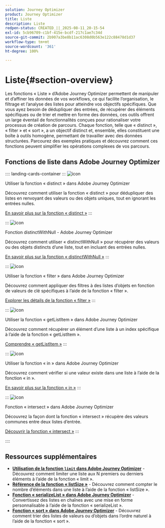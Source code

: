 ```yaml
---
solution: Journey Optimizer
product: Journey Optimizer
title: Liste
description: Liste
redpen-status: CREATED_||_2025-08-11_20-15-54
exl-id: 5cb96709-c1bf-415e-bcdf-217c1ae7c34d
source-git-commit: 2b907a3be8b11ac6308d0b563e122c88478d1d37
workflow-type: tm+mt
source-wordcount: '361'
ht-degree: 100%

---
```


# Liste{#section-overview}

Les fonctions « Liste » d’Adobe Journey Optimizer permettent de manipuler et d’affiner les données de vos workflows, ce qui facilite l’organisation, le filtrage et l’analyse des listes pour atteindre vos objectifs spécifiques. Que vous ayez besoin de dédupliquer des entrées, de récupérer des éléments spécifiques ou de trier et mettre en forme des données, ces outils offrent un large éventail de fonctionnalités conçues pour rationaliser votre processus de création de parcours. Chaque fonction, telle que « distinct », « filter » et « sort », a un objectif distinct et, ensemble, elles constituent une boîte à outils homogène, permettant de travailler avec des données structurées. Parcourez des exemples pratiques et découvrez comment ces fonctions peuvent simplifier les opérations complexes de vos parcours.

## Fonctions de liste dans Adobe Journey Optimizer

:::: landing-cards-container
:::
![icon](https://cdn.experienceleague.adobe.com/icons/code-branch.svg?lang=fr)

Utiliser la fonction « distinct » dans Adobe Journey Optimizer

Découvrez comment utiliser la fonction « distinct » pour dédupliquer des listes en renvoyant des valeurs ou des objets uniques, tout en ignorant les entrées nulles.

[En savoir plus sur la fonction « distinct »](../using/building-journeys/functions/functiondistinct.md)
:::

:::
![icon](https://cdn.experienceleague.adobe.com/icons/code-branch.svg?lang=fr)

Fonction distinctWithNull - Adobe Journey Optimizer

Découvrez comment utiliser « distinctWithNull » pour récupérer des valeurs ou des objets distincts d’une liste, tout en incluant des entrées nulles.

[En savoir plus sur la fonction « distinctWithNull »](../using/building-journeys/functions/functiondistinctwithnull.md)
:::

:::
![icon](https://cdn.experienceleague.adobe.com/icons/code-branch.svg?lang=fr)

Utiliser la fonction « filter » dans Adobe Journey Optimizer

Découvrez comment appliquer des filtres à des listes d’objets en fonction de valeurs de clé spécifiques à l’aide de la fonction « filter ».

[Explorer les détails de la fonction « filter »](../using/building-journeys/functions/functionfilter.md)
:::

:::
![icon](https://cdn.experienceleague.adobe.com/icons/code-branch.svg?lang=fr)

Utiliser la fonction « getListItem » dans Adobe Journey Optimizer

Découvrez comment récupérer un élément d’une liste à un index spécifique à l’aide de la fonction « getListItem ».

[Comprendre « getListItem »](../using/building-journeys/functions/functiongetlistitem.md)
:::

:::
![icon](https://cdn.experienceleague.adobe.com/icons/code-branch.svg?lang=fr)

Utiliser la fonction « in » dans Adobe Journey Optimizer

Découvrez comment vérifier si une valeur existe dans une liste à l’aide de la fonction « in ».

[En savoir plus sur la fonction « in »](../using/building-journeys/functions/functionin.md)
:::

:::
![icon](https://cdn.experienceleague.adobe.com/icons/code-branch.svg?lang=fr)

Fonction « intersect » dans Adobe Journey Optimizer

Découvrez la façon dont la fonction « intersect » récupère des valeurs communes entre deux listes d’entrée.

[Découvrir la fonction « intersect »](../using/building-journeys/functions/functionintersect.md)
:::

::::


## Ressources supplémentaires

- **[Utilisation de la fonction `limit` dans Adobe Journey Optimizer](../using/building-journeys/functions/functionlimit.md)** - Découvrez comment limiter une liste aux N premiers ou derniers éléments à l’aide de la fonction « limit ».
- **[Référence de la fonction « listSize »](../using/building-journeys/functions/functionlistsize.md)** - Découvrez comment compter le nombre d’éléments dans une liste à l’aide de la fonction « listSize ».
- **[Fonction « serializeList » dans Adobe Journey Optimizer](../using/building-journeys/functions/functionserializelist.md)** - Convertissez des listes en chaînes avec une mise en forme personnalisable à l’aide de la fonction « serializeList ».
- **[Fonction « sort » dans Adobe Journey Optimizer](../using/building-journeys/functions/functionsort.md)** - Découvrez comment trier des listes de valeurs ou d’objets dans l’ordre naturel à l’aide de la fonction « sort ».
